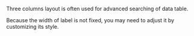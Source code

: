 Three columns layout is often used for advanced searching of data table.

Because the width of label is not fixed, you may need to adjust it by customizing its style.